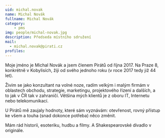 ```yaml
---
uid: michal.novak
name: Michal Novák
fullname: Michal Novák
category: 
    - pms
img: people/michal-novak.jpg  
description: Předseda místního sdružení
mail: 
  - michal.novak@pirati.cz
profiles:
---
```


Moje jméno je Michal Novák a jsem členem Pirátů od října 2017. Na Praze 8, konkrétně v Kobylisích, žiji od svého jednoho roku (v roce 2017 tedy již 44 let).

Živím se jako konzultant na volné noze, radím velkým i malým firmám v oblastech obchodu, strategie, marketingu, projektového řízení a dalších, a to jak v ČR tak v zahraničí. Většina mých klientů je z oboru IT, Internetu nebo telekomunikací.

U Pirátů mě zaujaly hodnoty, které sám vyznávám: otevřenost, rovný přístup ke všem a touha (snad dokonce potřeba) něco změnit.

Mám rád historii, esoteriku, hudbu a filmy. A Shakespearovské divadlo v originále.
